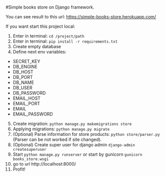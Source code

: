 #Simple books store on Django framework.

You can see result to this url: https://simple-books-store.herokuapp.com/

If you want start this project local:

1) Enter in terminal: `cd /project/path`
2) Enter in terminal: `pip install -r requirements.txt`
3) Create empty database
4) Define next env variables:
- SECRET_KEY
- DB_ENGINE
- DB_HOST
- DB_PORT
- DB_NAME
- DB_USER
- DB_PASSWORD
- EMAIL_HOST
- EMAIL_PORT
- EMAIL
- EMAIL_PASSWORD
5) Create migration: `python manage.py makemigrations store`
6) Applying migrations: `python manage.py migrate`
7) (Optional) Parse information for store products: `python store/parser.py` (Parser can be not worked if site changed).
8) (Optional) Create super user for django admin `django-admin createsuperuser`
9) Start `python manage.py runserver` or start by gunicorn `gunicorn books_store.wsgi`
10) go to url http://localhost:8000/
11) Profit!

